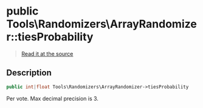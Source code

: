 # public Tools\Randomizers\ArrayRandomizer::tiesProbability

> [Read it at the source](https://github.com/julien-boudry/Condorcet/blob/master/src/Tools/Randomizers/ArrayRandomizer.php#L14)

## Description    

```php
public int|float Tools\Randomizers\ArrayRandomizer->tiesProbability 
```

Per vote. Max decimal precision is 3.
